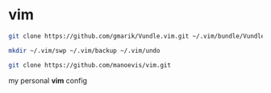 # vim
```bash
git clone https://github.com/gmarik/Vundle.vim.git ~/.vim/bundle/Vundle.vim
```
```bash
mkdir ~/.vim/swp ~/.vim/backup ~/.vim/undo
```
```bash
git clone https://github.com/manoevis/vim.git
```
my personal **vim** config
